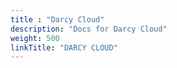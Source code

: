 ```yaml
---
title : "Darcy Cloud"
description: "Docs for Darcy Cloud"
weight: 500
linkTitle: "DARCY CLOUD"
---
```


